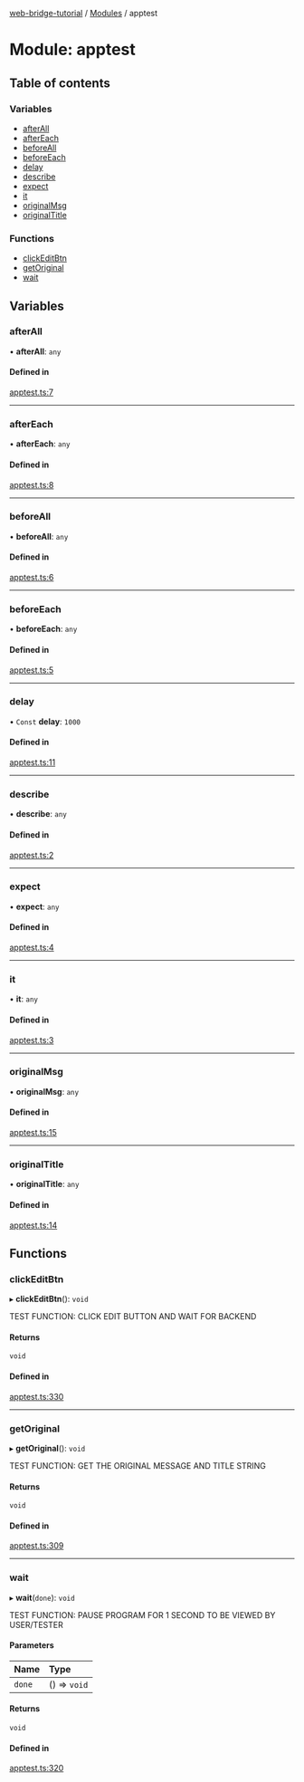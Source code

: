 [web-bridge-tutorial](../README.md) / [Modules](../modules.md) / apptest

# Module: apptest

## Table of contents

### Variables

- [afterAll](apptest.md#afterall)
- [afterEach](apptest.md#aftereach)
- [beforeAll](apptest.md#beforeall)
- [beforeEach](apptest.md#beforeeach)
- [delay](apptest.md#delay)
- [describe](apptest.md#describe)
- [expect](apptest.md#expect)
- [it](apptest.md#it)
- [originalMsg](apptest.md#originalmsg)
- [originalTitle](apptest.md#originaltitle)

### Functions

- [clickEditBtn](apptest.md#clickeditbtn)
- [getOriginal](apptest.md#getoriginal)
- [wait](apptest.md#wait)

## Variables

### afterAll

• **afterAll**: `any`

#### Defined in

[apptest.ts:7](https://bitbucket.org/sml3/cse216_sp24_team_21/src/1aadf3e/web/apptest.ts#lines-7)

___

### afterEach

• **afterEach**: `any`

#### Defined in

[apptest.ts:8](https://bitbucket.org/sml3/cse216_sp24_team_21/src/1aadf3e/web/apptest.ts#lines-8)

___

### beforeAll

• **beforeAll**: `any`

#### Defined in

[apptest.ts:6](https://bitbucket.org/sml3/cse216_sp24_team_21/src/1aadf3e/web/apptest.ts#lines-6)

___

### beforeEach

• **beforeEach**: `any`

#### Defined in

[apptest.ts:5](https://bitbucket.org/sml3/cse216_sp24_team_21/src/1aadf3e/web/apptest.ts#lines-5)

___

### delay

• `Const` **delay**: ``1000``

#### Defined in

[apptest.ts:11](https://bitbucket.org/sml3/cse216_sp24_team_21/src/1aadf3e/web/apptest.ts#lines-11)

___

### describe

• **describe**: `any`

#### Defined in

[apptest.ts:2](https://bitbucket.org/sml3/cse216_sp24_team_21/src/1aadf3e/web/apptest.ts#lines-2)

___

### expect

• **expect**: `any`

#### Defined in

[apptest.ts:4](https://bitbucket.org/sml3/cse216_sp24_team_21/src/1aadf3e/web/apptest.ts#lines-4)

___

### it

• **it**: `any`

#### Defined in

[apptest.ts:3](https://bitbucket.org/sml3/cse216_sp24_team_21/src/1aadf3e/web/apptest.ts#lines-3)

___

### originalMsg

• **originalMsg**: `any`

#### Defined in

[apptest.ts:15](https://bitbucket.org/sml3/cse216_sp24_team_21/src/1aadf3e/web/apptest.ts#lines-15)

___

### originalTitle

• **originalTitle**: `any`

#### Defined in

[apptest.ts:14](https://bitbucket.org/sml3/cse216_sp24_team_21/src/1aadf3e/web/apptest.ts#lines-14)

## Functions

### clickEditBtn

▸ **clickEditBtn**(): `void`

TEST FUNCTION: 
CLICK EDIT BUTTON AND WAIT FOR BACKEND

#### Returns

`void`

#### Defined in

[apptest.ts:330](https://bitbucket.org/sml3/cse216_sp24_team_21/src/1aadf3e/web/apptest.ts#lines-330)

___

### getOriginal

▸ **getOriginal**(): `void`

TEST FUNCTION: 
GET THE ORIGINAL MESSAGE AND TITLE STRING

#### Returns

`void`

#### Defined in

[apptest.ts:309](https://bitbucket.org/sml3/cse216_sp24_team_21/src/1aadf3e/web/apptest.ts#lines-309)

___

### wait

▸ **wait**(`done`): `void`

TEST FUNCTION: 
PAUSE PROGRAM FOR 1 SECOND TO BE VIEWED BY USER/TESTER

#### Parameters

| Name | Type |
| :------ | :------ |
| `done` | () => `void` |

#### Returns

`void`

#### Defined in

[apptest.ts:320](https://bitbucket.org/sml3/cse216_sp24_team_21/src/1aadf3e/web/apptest.ts#lines-320)

